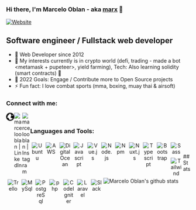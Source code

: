 ### Hi there, I'm Marcelo Oblan - aka [marx][website] 👋 

[![Website](https://img.shields.io/website?label=marcelooblan2016.github.io&style=for-the-badge&url=https%3A%2F%2Fmarcelooblan2016.github.io)](https://marcelooblan2016.github.io/)

## Software engineer / Fullstack web developer

- 🔭 Web Developer since 2012
- 🌱 My interests currently is in crypto world (defi, trading - made a bot <metamask + pupeteer>, yield farming), Tech: Also learning solidity (smart contracts) 🤣
- 🥅 2022 Goals: Engage / Contribute more to Open Source projects
- ⚡ Fun fact: I love combat sports (mma, boxing, muay thai & airsoft)

### Connect with me:

[<img align="left" alt="marcelooblan" width="22px" src="https://raw.githubusercontent.com/iconic/open-iconic/master/svg/globe.svg" />][website]
[<img align="left" alt="marcelooblan | LinkedIn" width="22px" src="https://cdn.jsdelivr.net/npm/simple-icons@v3/icons/linkedin.svg" />][linkedin]
[<img align="left" alt="marcelooblan | Instagram" width="22px" src="https://cdn.jsdelivr.net/npm/simple-icons@v3/icons/instagram.svg" />][instagram]

<br />

### Languages and Tools:

<p align="center">
<img align="left" alt="Ubuntu" title="Ubuntu" width="30px" style="vertical-align:top; margin:4px" src="https://cdn.jsdelivr.net/gh/devicons/devicon/icons/ubuntu/ubuntu-plain.svg" />
<img align="left" alt="AWS" title="AWS" width="30px" style="vertical-align:top; margin:4px" src="https://cdn.jsdelivr.net/gh/devicons/devicon/icons/amazonwebservices/amazonwebservices-original.svg" />
<img align="left" alt="Digital Ocean" title="Digital Ocean" width="30px" style="vertical-align:top; margin:4px" src="https://cdn.jsdelivr.net/gh/devicons/devicon/icons/digitalocean/digitalocean-original.svg" />
<img align="left" alt="Javascript" title="Javascript" width="30px" style="vertical-align:top; margin:4px" src="https://cdn.jsdelivr.net/gh/devicons/devicon/icons/javascript/javascript-original.svg" />
<img align="left" alt="Vue.js" title="Vue.js" width="30px" style="vertical-align:top; margin:4px" src="https://cdn.jsdelivr.net/gh/devicons/devicon/icons/vuejs/vuejs-original.svg" />
<img align="left" alt="Node.js" title="Node.js" width="30px" style="vertical-align:top; margin:4px" src="https://cdn.jsdelivr.net/gh/devicons/devicon/icons/nodejs/nodejs-original.svg" />
<img align="left" alt="Npm" title="Npm" width="30px" style="vertical-align:top; margin:4px" src="https://cdn.jsdelivr.net/gh/devicons/devicon/icons/npm/npm-original-wordmark.svg" />
<img align="left" alt="Nuxt.js" title="Nuxt.js" width="30px" style="vertical-align:top; margin:4px" src="https://cdn.jsdelivr.net/gh/devicons/devicon/icons/nuxtjs/nuxtjs-original.svg" />
<img align="left" alt="Typescript" title="Typescript" width="30px" style="vertical-align:top; margin:4px" src="https://cdn.jsdelivr.net/gh/devicons/devicon/icons/typescript/typescript-original.svg" />
<img align="left" alt="Bootstrap" title="Bootstrap"  width="30px" style="vertical-align:top; margin:4px" src="https://cdn.jsdelivr.net/gh/devicons/devicon/icons/bootstrap/bootstrap-original.svg" />
<img align="left" alt="Sass" title="Sass" width="30px" style="vertical-align:top; margin:4px" src="https://cdn.jsdelivr.net/gh/devicons/devicon/icons/sass/sass-original.svg" />
<img align="left" alt="Tailwind" title="Tailwind" width="30px" style="vertical-align:top; margin:4px" src="https://cdn.jsdelivr.net/gh/devicons/devicon/icons/tailwindcss/tailwindcss-original-wordmark.svg" />
<img align="left" alt="Trello" title="Trello" width="30px" style="vertical-align:top; margin:4px" src="https://cdn.jsdelivr.net/gh/devicons/devicon/icons/trello/trello-plain.svg" />
<img align="left" alt="MySql" title="MySql" width="30px" style="vertical-align:top; margin:4px" src="https://cdn.jsdelivr.net/gh/devicons/devicon/icons/mysql/mysql-original.svg" />
<img align="left" alt="PostgreSql" title="PostgreSql" width="30px" style="vertical-align:top; margin:4px" src="https://cdn.jsdelivr.net/gh/devicons/devicon/icons/postgresql/postgresql-original.svg" />
<img align="left" alt="php" title="php" width="30px" style="vertical-align:top; margin:4px" src="https://cdn.jsdelivr.net/gh/devicons/devicon/icons/php/php-plain.svg" />
<img align="left" alt="CodeIgniter" title="CodeIgniter" width="30px" style="vertical-align:top; margin:4px" src="https://cdn.jsdelivr.net/gh/devicons/devicon/icons/codeigniter/codeigniter-plain.svg" />
<img align="left" alt="Laravel" title="Laravel" width="30px" style="vertical-align:top; margin:4px" src="https://cdn.jsdelivr.net/gh/devicons/devicon/icons/laravel/laravel-plain.svg" />
<img align="left" alt="Slack" title="Slack" width="30px" style="vertical-align:top; margin:4px" src="https://cdn.jsdelivr.net/gh/devicons/devicon/icons/slack/slack-original-wordmark.svg" />
</p>
<br/>
<br/>
## Stats

![Marcelo Oblan's github stats](https://github-readme-stats.vercel.app/api?username=marcelooblan2016&count_private=true&show_icons=true&theme=radical)


[website]: https://marcelooblan2016.github.io/
[instagram]: https://www.instagram.com/marxoblan/
[linkedin]: https://www.linkedin.com/in/marcelo-oblan-2016/
